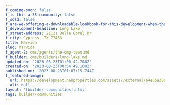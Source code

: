 ```yaml
---
f_coming-soon: false
f_is-this-a-55-community: false
f_sold: false
f_are-we-offering-a-downloadable-lookbook-for-this-development-when-they-submit-their-contact-info: false
f_development-headline: Long Lake
f_street-address: 21111 Bella Coral Dr
f_city: Cypress, TX 77433
title: Marvida
slug: marvida
f_agent-2: cms/agents/the-omg-team.md
f_builder: cms/builders/long-lake.md
updated-on: '2023-08-23T01:00:42.708Z'
created-on: '2023-08-23T00:54:49.160Z'
published-on: '2023-08-23T01:07:15.744Z'
f_featured-image:
  url: https://development.nanproperties.com/assets//external/64e55a388290d271c9f9e608_new-homes-community-marvida.webp
  alt: null
layout: '[builder-communities].html'
tags: builder-communities
---
```




